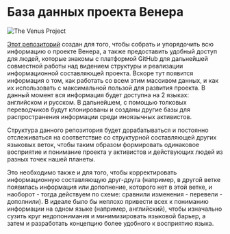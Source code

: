 База данных проекта Венера
===============
![The Venus Project](http://i.imgur.com/0DtJ5Om.png)

[Этот репозиторий](https://github.com/thevenusproject-dev/database/blob/RU/README.md) создан для того, чтобы собрать и упорядочить всю информацию о проекте Венера, а также предоставить удобный доступ для людей, которые знакомы с платформой GitHub для дальнейшей совместной работы над видением структуры и реализации информационной составляющей проекта. Вскоре тут появится информация о том, как работать со всем этим массивом данных, и как их использовать с максимальной пользой для развития проекта. В данный момент вся информация будет доступна на 2 языках: английском и русском. В дальнейшем, с помощью толковых переводчиков будут клонированы и созданы другие базы для распространения информации среди иноязычных активистов.

Структура данного репозитория будет дорабатываться и постоянно отслеживаться на соответствие со структурной составляющей других языковых веток, чтобы таким образом формировать одинаковое восприятие и понимание проекта у активистов и действующих людей из разных точек нашей планеты.

Это необходимо также и для того, чтобы корректировать информационную составляющую друг-друга (например, в другой ветке появилась информация или дополнение, которого нет в этой ветке, и наоборот - тогда действуем по схеме: сравнили изменения - перевели - дополнили). В идеале было бы неплохо привести всех к пониманию информации на одном языке (например, английский), чтобы изначально сузить круг недопонимания и минимизировать языковой барьер, а затем и разработать концепцию более удобного к восприятию языка.
